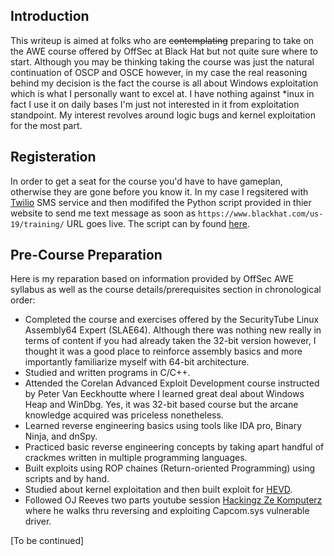 <!--
---
layout: single
title: AWE Course Review 
date: 2016-6-23
classes: wide
header:
  teaser: /assets/images/AWE/AWE_BH2019.JPG
--- 
-->

Introduction
------------
This writeup is aimed at folks who are ~~contemplating~~ preparing to take on the AWE course offered by OffSec at Black Hat but not quite sure where to start. Although you may be thinking taking the course was just the natural continuation of OSCP and OSCE however, in my case the real reasoning behind my decision is the fact the course is all about Windows exploitation which is what I personally want to excel at. I have nothing against \*inux in fact I use it on daily bases I'm just not interested in it from exploitation standpoint. My interest revolves around logic bugs and kernel exploitation for the most part.

Registeration
-------------
In order to get a seat for the course you'd have to have gameplan, otherwise they are gone before you know it. In my case I regsitered with [Twilio](https://www.twilio.com/) SMS service and then modififed the Python script provided in thier website to send me text message as soon as `https://www.blackhat.com/us-19/training/` URL goes live. The script can by found [here](https://gist.github.com/ihack4falafel/11387e6ec4e6381802c50cbf0dc58449).

Pre-Course Preparation
----------------------
Here is my reparation based on information provided by OffSec AWE syllabus as well as the course details/prerequisites section in chronological order:
* Completed the course and exercises offered by the SecurityTube Linux Assembly64 Expert (SLAE64). Although there was nothing new really in terms of content if you had already taken the 32-bit version however, I thought it was a good place to reinforce assembly basics and more importantly familiarize myself with 64-bit architecture.
* Studied and written programs in C/C++.
* Attended the Corelan Advanced Exploit Development course instructed by Peter Van Eeckhoutte where I learned great deal about Windows Heap and WinDbg. Yes, it was 32-bit based course but the arcane knowledge acquired was priceless nonetheless.
* Learned reverse engineering basics using tools like IDA pro, Binary Ninja, and dnSpy.
* Practiced basic reverse engineering concepts by taking apart handful of crackmes written in multiple programming languages.
* Built exploits using ROP chaines (Return-oriented Programming) using scripts and by hand.
* Studied about kernel exploitation and then built exploit for [HEVD](https://github.com/hacksysteam/HackSysExtremeVulnerableDriver).
* Followed OJ Reeves two parts youtube session [Hackingz Ze Komputerz](https://www.youtube.com/watch?v=pJZjWXxUEl4) where he walks thru reversing and exploiting Capcom.sys vulnerable driver.

[To be continued]
